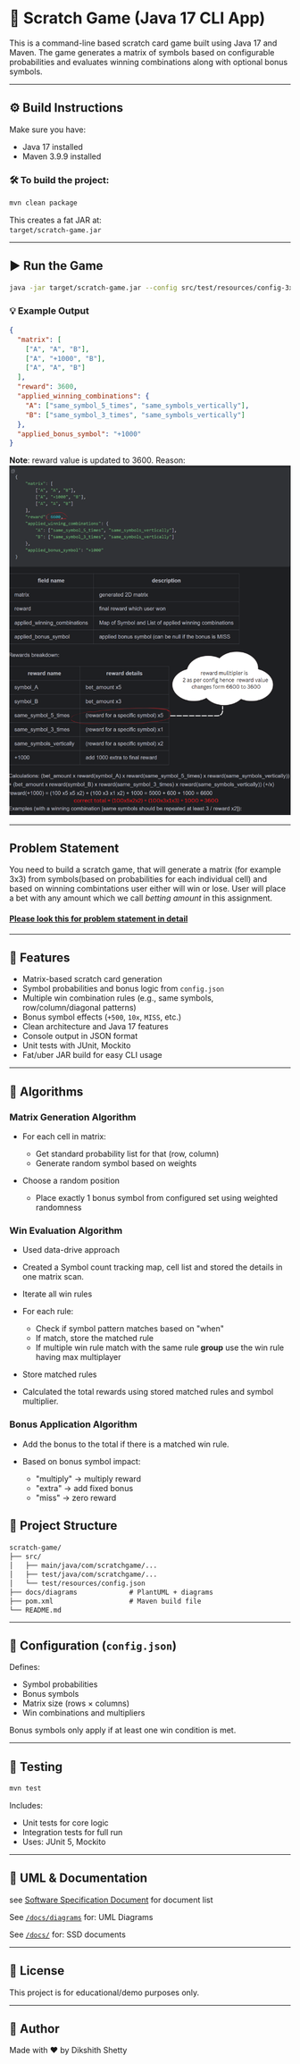 # 🎰 Scratch Game (Java 17 CLI App)

This is a command-line based scratch card game built using Java 17 and Maven. 
The game generates a matrix of symbols based on configurable probabilities and 
evaluates winning combinations along with optional bonus symbols. 

---
## ⚙️ Build Instructions

Make sure you have:
- Java 17 installed
- Maven 3.9.9 installed

### 🛠️ To build the project:

```bash
mvn clean package
```

This creates a fat JAR at:  
`target/scratch-game.jar`

---

## ▶️ Run the Game

```bash
java -jar target/scratch-game.jar --config src/test/resources/config-3x3.json --betting-amount 100
```

### 💡 Example Output

```json
{
  "matrix": [
    ["A", "A", "B"],
    ["A", "+1000", "B"],
    ["A", "A", "B"]
  ],
  "reward": 3600,  
  "applied_winning_combinations": {
    "A": ["same_symbol_5_times", "same_symbols_vertically"],
    "B": ["same_symbol_3_times", "same_symbols_vertically"]
  },
  "applied_bonus_symbol": "+1000"
}
```

**Note**: 
reward value is updated to 3600. Reason:
![reward_update1.png](docs/img/reward_update1.png)

---
## Problem Statement
You need to build a scratch game, that will generate a matrix (for example 3x3) from 
symbols(based on probabilities for each individual cell) and based on winning combintations 
user either will win or lose.
User will place a bet with any amount which we call *betting amount* in this assignment.

#### [Please look this for problem statement in detail](assignment/problem_description)

---
## 🚀 Features

- Matrix-based scratch card generation
- Symbol probabilities and bonus logic from `config.json`
- Multiple win combination rules (e.g., same symbols, row/column/diagonal patterns)
- Bonus symbol effects (`+500`, `10x`, `MISS`, etc.)
- Clean architecture and Java 17 features
- Console output in JSON format
- Unit tests with JUnit, Mockito
- Fat/uber JAR build for easy CLI usage

---
## 🔢 Algorithms

### Matrix Generation Algorithm

* For each cell in matrix:

    * Get standard probability list for that (row, column)
    * Generate random symbol based on weights
* Choose a random position

    * Place exactly 1 bonus symbol from configured set using weighted randomness

### Win Evaluation Algorithm

* Used data-drive approach
* Created a Symbol count tracking map, cell list and stored the details in one matrix scan.
* Iterate all win rules
* For each rule:

    * Check if symbol pattern matches based on "when"
    * If match, store the matched rule
    * If multiple win rule match with the same rule **group** use the win rule having max multiplayer
* Store matched rules
* Calculated the total rewards using stored matched rules and symbol multiplier.

### Bonus Application Algorithm

* Add the bonus to the total if there is a matched win rule.
* Based on bonus symbol impact:

    * "multiply" → multiply reward
    * "extra" → add fixed bonus
    * "miss" → zero reward

## 📂 Project Structure

```
scratch-game/
├── src/
│   ├── main/java/com/scratchgame/...
│   ├── test/java/com/scratchgame/...
│   └── test/resources/config.json
├── docs/diagrams             # PlantUML + diagrams
├── pom.xml                   # Maven build file
└── README.md
```

---


## 📘 Configuration (`config.json`)

Defines:
- Symbol probabilities
- Bonus symbols
- Matrix size (rows × columns)
- Win combinations and multipliers

Bonus symbols only apply if at least one win condition is met.

---

## 🧪 Testing

```bash
mvn test
```

Includes:
- Unit tests for core logic
- Integration tests for full run
- Uses: JUnit 5, Mockito

---

## 🧩 UML & Documentation


see [Software Specification Document](./SSD.md) for document list

See [`/docs/diagrams`](docs/diagrams) for: UML Diagrams

See [`/docs/`](./docs/) for: SSD documents

---

## 📄 License

This project is for educational/demo purposes only.

---

## 👤 Author

Made with ❤️ by Dikshith Shetty
